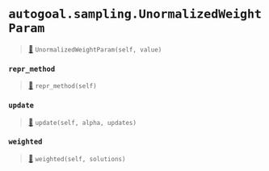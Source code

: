 # `autogoal.sampling.UnormalizedWeightParam`

> [📝](https://github.com/autogal/autogoal/blob/master/autogoal/sampling/__init__.py#L405)
> `UnormalizedWeightParam(self, value)`

### `repr_method`

> [📝](https://github.com/autogoal/autogoal/blob/master/autogoal/utils/__init__.py#L87)
> `repr_method(self)`

### `update`

> [📝](https://github.com/autogoal/autogoal/blob/master/autogoal/sampling/__init__.py#L409)
> `update(self, alpha, updates)`

### `weighted`

> [📝](https://github.com/autogoal/autogoal/blob/master/autogoal/sampling/__init__.py#L412)
> `weighted(self, solutions)`

